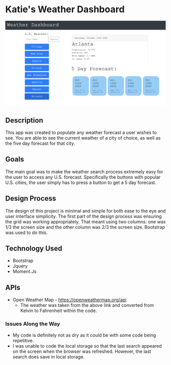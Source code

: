 # Katie's Weather Dashboard

![Weather App Image 1](weather-app.png)

## Description
This app was created to populate any weather forecast a user wishes to see. You are able to see the current weather of a city of choice, as well as the five day forecast for that city. 

## Goals
The main goal was to make the weather search process extremely easy for the user to access any U.S. forecast. Specifically the buttons with popular U.S. cities, the user simply has to press a button to get a 5 day forecast. 

## Design Process 
The design of this project is minimal and simple for both ease to the eye and user interface simplicity. The first part of the design process was ensuring the grid was working appropriately. That meant using two columns: one was 1/3 the screen size and the other column was 2/3 the screen size. Bootstrap was used to do this. 

## Technology Used
- Bootstrap
- Jquery
- Moment.Js

## APIs
- Open Weather Map - https://openweathermap.org/api
    - The weather was taken from the above link and converted from Kelvin to Fahrenheit within the code. 

### Issues Along the Way
- My code is definitely not as dry as it could be with some code being repetitive.
- I was unable to code the local storage so that the last search appeared on the screen when the browser was refreshed. However, the last search does save in local storage. 
